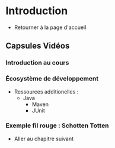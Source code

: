 # Introduction

  - Retourner à la page d'accueil

## Capsules Vidéos

### Introduction au cours

### Écosystème de développement

- Ressources additionelles :
  - Java
	- Maven
	- JUnit

### Exemple fil rouge : Schotten Totten


- Aller au chapitre suivant
